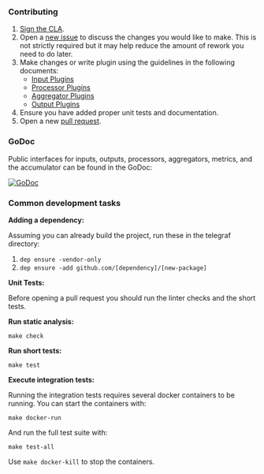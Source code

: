 ### Contributing

1. [Sign the CLA][cla].
1. Open a [new issue][] to discuss the changes you would like to make.  This is
   not strictly required but it may help reduce the amount of rework you need
   to do later.
1. Make changes or write plugin using the guidelines in the following
   documents:
   - [Input Plugins][inputs]
   - [Processor Plugins][processors]
   - [Aggregator Plugins][aggregators]
   - [Output Plugins][outputs]
1. Ensure you have added proper unit tests and documentation.
1. Open a new [pull request][].

### GoDoc

Public interfaces for inputs, outputs, processors, aggregators, metrics,
and the accumulator can be found in the GoDoc:

[![GoDoc](https://godoc.orggithub.com/lavaorg/telex?status.svg)](https://godoc.orggithub.com/lavaorg/telex)

### Common development tasks

**Adding a dependency:**

Assuming you can already build the project, run these in the telegraf directory:

1. `dep ensure -vendor-only`
2. `dep ensure -add github.com/[dependency]/[new-package]`

**Unit Tests:**

Before opening a pull request you should run the linter checks and
the short tests.

**Run static analysis:**

```
make check
```

**Run short tests:**

```
make test
```

**Execute integration tests:**

Running the integration tests requires several docker containers to be
running.  You can start the containers with:
```
make docker-run
```

And run the full test suite with:
```
make test-all
```

Use `make docker-kill` to stop the containers.


[cla]: https://www.influxdata.com/legal/cla/
[new issue]: https:/github.com/lavaorg/telex/issues/new/choose
[pull request]: https:/github.com/lavaorg/telex/compare
[inputs]: /docs/INPUTS.md
[processors]: /docs/PROCESSORS.md
[aggregators]: /docs/AGGREGATORS.md
[outputs]: /docs/OUTPUTS.md
